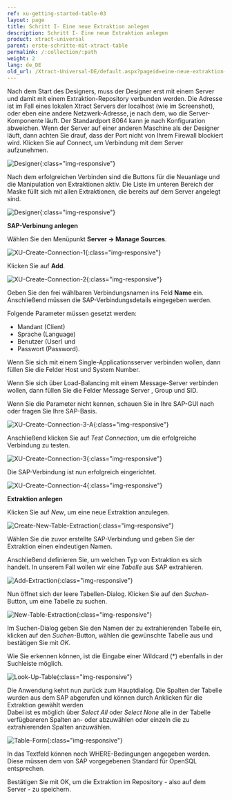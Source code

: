 ```yaml
---
ref: xu-getting-started-table-03
layout: page
title: Schritt I- Eine neue Extraktion anlegen
description: Schritt I- Eine neue Extraktion anlegen
product: xtract-universal
parent: erste-schritte-mit-xtract-table
permalink: /:collection/:path
weight: 2
lang: de_DE
old_url: /Xtract-Universal-DE/default.aspx?pageid=eine-neue-extraktion-anlegen
---
```


Nach dem Start des Designers, muss der Designer erst mit einem Server und damit mit einem Extraktion-Repository verbunden werden. Die Adresse ist im Fall eines lokalen Xtract Servers der localhost (wie im Screenshot), oder eben eine andere Netzwerk-Adresse, je nach dem, wo die Server-Komponente läuft. Der Standardport 8064 kann je nach Konfiguration abweichen. Wenn der Server auf einer anderen Maschine als der Designer läuft, dann achten Sie drauf, dass der Port nicht von Ihrem Firewall blockiert wird. Klicken Sie auf Connect, um Verbindung mit dem Server aufzunehmen. 

![Designer](/img/content/xu_connect_screen.png){:class="img-responsive"}

Nach dem erfolgreichen Verbinden sind die Buttons für die Neuanlage und die Manipulation von Extraktionen aktiv. Die Liste im unteren Bereich der Maske füllt sich mit allen Extraktionen, die bereits auf dem Server angelegt sind.

![Designer](/img/content/xu_3.x_initial_screen.png){:class="img-responsive"}

**SAP-Verbinung anlegen**

Wählen Sie den Menüpunkt **Server -> Manage Sources**.

![XU-Create-Connection-1](/img/content/server_manage_sources.png){:class="img-responsive"}

Klicken Sie auf **Add**.

![XU-Create-Connection-2](/img/content/xu_manage_sources.png){:class="img-responsive"}

Geben Sie den frei wählbaren Verbindungsnamen ins Feld **Name** ein. Anschließend müssen die SAP-Verbindungsdetails eingegeben werden. <br>

Folgende Parameter müssen gesetzt werden: <br>
- Mandant (Client)
- Sprache (Language)
- Benutzer (User) und 
- Passwort (Password). <br>

Wenn Sie sich mit einem Single-Applicationsserver verbinden wollen, dann füllen Sie die Felder Host und System Number. <br>

Wenn Sie sich über Load-Balancing mit einem Message-Server verbinden wollen, dann füllen Sie die Felder Message Server , Group und SID. <br>

Wenn Sie die Parameter nicht kennen, schauen Sie in Ihre SAP-GUI nach oder fragen Sie Ihre SAP-Basis. 

![XU-Create-Connection-3-A](/img/content/xu_source_details.png){:class="img-responsive"}

Anschließend klicken Sie auf *Test Connection*, um die erfolgreiche Verbindung zu testen. 

![XU-Create-Connection-3](/img/content/xu_test_connection.png){:class="img-responsive"}

Die SAP-Verbindung ist nun erfolgreich eingerichtet. 

![XU-Create-Connection-4](/img/content/xu_manage_source_2.png){:class="img-responsive"}

**Extraktion anlegen**

Klicken Sie auf *New*, um eine neue Extraktion anzulegen.

![Create-New-Table-Extraction](/img/content/xu_extraction_anlegen.png){:class="img-responsive"}

Wählen Sie die zuvor erstellte SAP-Verbindung und geben Sie der Extraktion einen eindeutigen Namen.

Anschließend definieren Sie, um welchen Typ von Extraktion es sich handelt. In unserem Fall wollen wir eine *Tabelle* aus SAP extrahieren. 

![Add-Extraction](/img/content/xu_tabellen_extraktion_anlegen.png){:class="img-responsive"}

Nun öffnet sich der leere Tabellen-Dialog. Klicken Sie auf den *Suchen*-Button, um eine Tabelle zu suchen.

![New-Table-Extraction](/img/content/xu_tabelle_suchen.png){:class="img-responsive"}

Im Suchen-Dialog geben Sie den Namen der zu extrahierenden Tabelle ein, klicken auf den *Suchen*-Button, wählen die gewünschte Tabelle aus und bestätigen Sie mit *OK*.

Wie Sie erkennen können, ist die Eingabe einer Wildcard (*) ebenfalls in der Suchleiste möglich.

![Look-Up-Table](/img/content/xu_tabelle_auswählen.png){:class="img-responsive"}

Die Anwendung kehrt nun zurück zum Hauptdialog. Die Spalten der Tabelle wurden aus dem SAP abgerufen und können durch Anklicken für die Extraktion gewählt werden <br>
Dabei ist es möglich über *Select All* oder *Select None* alle in der Tabelle verfügbareren Spalten an- oder abzuwählen oder einzeln die zu extrahierenden Spalten anzuwählen.

![Table-Form](/img/content/xu_felder_auswählen_where_bedingung.png){:class="img-responsive"}

In das Textfeld können noch WHERE-Bedingungen angegeben werden. Diese müssen dem von SAP vorgegebenen Standard für OpenSQL entsprechen.

Bestätigen Sie mit OK, um die Extraktion im Repository - also auf dem Server - zu speichern.

